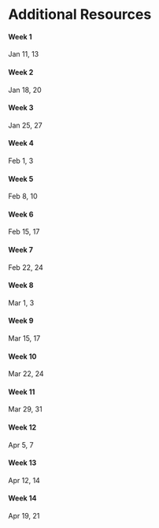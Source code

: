 # Additional Resources

#### Week 1
Jan 11, 13

#### Week 2
Jan 18, 20

#### Week 3
Jan 25, 27

#### Week 4
Feb 1, 3

#### Week 5
Feb 8, 10

#### Week 6
Feb 15, 17

#### Week 7
Feb 22, 24

#### Week 8
Mar 1, 3

#### Week 9
Mar 15, 17

#### Week 10
Mar 22, 24

#### Week 11
Mar 29, 31

#### Week 12
Apr 5, 7

#### Week 13
Apr 12, 14

#### Week 14
Apr 19, 21
